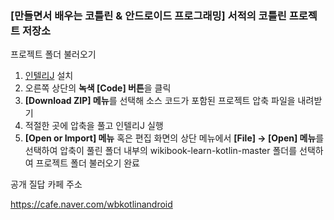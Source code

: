 ### [만들면서 배우는 코틀린 & 안드로이드 프로그래밍] 서적의 코틀린 프로젝트 저장소



프로젝트 폴더 불러오기

1. [인텔리J](https://www.jetbrains.com/idea/download) 설치
2. 오른쪽 상단의 **녹색 [Code] 버튼**을 클릭
3. **[Download ZIP] 메뉴**를 선택해 소스 코드가 포함된 프로젝트 압축 파일을 내려받기
4. 적절한 곳에 압축을 풀고 인텔리J 실행
5. **[Open or Import] 메뉴** 혹은 편집 화면의 상단 메뉴에서 **[File] → [Open] 메뉴**를 선택하여 압축이 풀린 폴더 내부의 wikibook-learn-kotlin-master 폴더를 선택하여 프로젝트 폴더 불러오기 완료



공개 질답 카페 주소

https://cafe.naver.com/wbkotlinandroid
